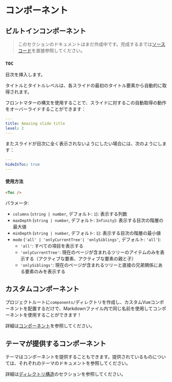 # コンポーネント

## ビルトインコンポーネント

> このセクションのドキュメントはまだ作成中です。完成するまでは[ソースコード](https://github.com/slidevjs/slidev/blob/main/packages/client/builtin)を直接参照してください。

### `TOC`

目次を挿入します。

タイトルとタイトルレベルは、各スライドの最初のタイトル要素から自動的に取得されます。

フロントマターの構文を使用することで、スライドに対するこの自動取得の動作をオーバーライドすることができます：
```yml
---
title: Amazing slide title
level: 2
---
```

またスライドが目次に全く表示されないようにしたい場合には、次のようにします：
```yml
---
hideInToc: true
---
```

#### 使用方法
~~~md
<Toc />
~~~

パラメータ:

* `columns` (`string | number`, デフォルト: `1`): 表示する列数
* `maxDepth` (`string | number`, デフォルト: `Infinity`): 表示する目次の階層の最大値
* `minDepth` (`string | number`, デフォルト: `1`): 表示する目次の階層の最小値
* `mode` (`'all' | 'onlyCurrentTree'| 'onlySiblings'`, デフォルト: `'all'`):
  * `'all'`: すべての項目を表示する
  * `'onlyCurrentTree'`: 現在のページが含まれるツリーのアイテムのみを表示する（アクティブな要素、アクティブな要素の親と子）
  * `'onlySiblings'`: 現在のページが含まれるツリーと直接の兄弟関係にある要素のみを表示する

## カスタムコンポーネント

プロジェクトルートに`components/`ディレクトリを作成し、カスタムVueコンポーネントを配置するだけで、Markdownファイル内で同じ名前を使用してコンポーネントを使用することができます！

詳細は[コンポーネント](/custom/directory-structure#コンポーネント)を参照してください。

## テーマが提供するコンポーネント

テーマはコンポーネントを提供することもできます。提供されているものについては、それぞれのテーマのドキュメントを参照してください。

詳細は[ディレクトリ構造](/custom/directory-structure)のセクションを参照してください。
